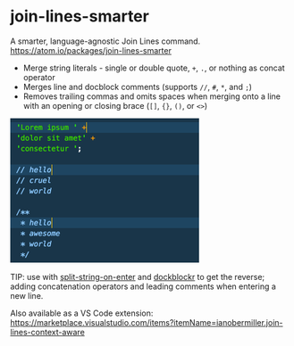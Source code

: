 # join-lines-smarter

A smarter, language-agnostic Join Lines command. https://atom.io/packages/join-lines-smarter

- Merge string literals - single or double quote, `+`, `.`, or nothing as concat operator
- Merges line and docblock comments (supports `//`, `#`, `*`, and `;`)
- Removes trailing commas and omits spaces when merging onto a line with an opening or closing brace (`[]`, `{}`, `()`, or `<>`)

![Animated screenshot of Join Lines Smarter]( https://github.com/ianobermiller/join-lines-smarter/raw/master/join-lines-smarter.gif)

TIP: use with [split-string-on-enter](https://atom.io/packages/split-string-on-enter) and [dockblockr](https://atom.io/packages/docblockr) to get the reverse; adding concatenation operators and leading comments when entering a new line.

Also available as a VS Code extension: https://marketplace.visualstudio.com/items?itemName=ianobermiller.join-lines-context-aware
